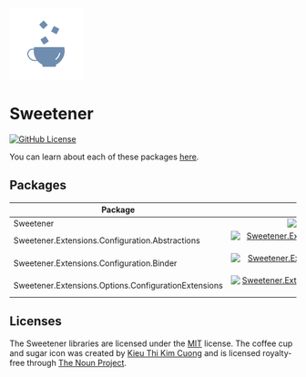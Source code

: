 [![Sweetener Alt Icon](src/Resources/Sweetener-Alt.png)](https://thenounproject.com/kieukimcuong/)

# Sweetener
[![GitHub License](https://img.shields.io/github/license/wsugarman/Sweetener?label=License)](https://github.com/wsugarman/Sweetener/blob/main/LICENSE)

You can learn about each of these packages [here](https://wsugarman.github.io/Sweetener).

## Packages
| Package | Build | Coverage | NuGet |
| ------- |:-----:|:--------:|:-----:|
| Sweetener | [![Sweetener Build Status](https://dev.azure.com/wsugarman/Sweetener/_apis/build/status/CI/Sweetener%20-%20CI?branchName=main)](https://dev.azure.com/wsugarman/Sweetener/_build/latest?definitionId=8&branchName=main) | [![Sweetener Coverage](https://img.shields.io/azure-devops/coverage/wsugarman/Sweetener/8?label=Coverage&logo=Azure-DevOps)](https://dev.azure.com/wsugarman/Sweetener/_build/latest?definitionId=8&branchName=main) | [![Sweetener NuGet Package](https://img.shields.io/nuget/vpre/Sweetener?label=NuGet&logo=NuGet)](https://www.nuget.org/packages/Sweetener/) |
| Sweetener.Extensions.Configuration.Abstractions | [![Sweetener.Extensions.Configuration.Abstractions Build Status](https://dev.azure.com/wsugarman/Sweetener/_apis/build/status/CI/Sweetener.Extensions.Configuration.Abstractions%20-%20CI?branchName=main)](https://dev.azure.com/wsugarman/Sweetener/_build/latest?definitionId=13&branchName=main) | [![Sweetener.Extensions.Configuration.Abstractions Coverage](https://img.shields.io/azure-devops/coverage/wsugarman/Sweetener/13?label=Coverage&logo=Azure-DevOps)](https://dev.azure.com/wsugarman/Sweetener/_build/latest?definitionId=13&branchName=main) | [![Sweetener.Extensions.Configuration.Abstractions NuGet Package](https://img.shields.io/nuget/vpre/Sweetener.Extensions.Configuration.Abstractions?label=NuGet&logo=NuGet)](https://www.nuget.org/packages/Sweetener.Extensions.Configuration.Abstractions/) |
| Sweetener.Extensions.Configuration.Binder | [![Sweetener.Extensions.Configuration.Binder Build Status](https://dev.azure.com/wsugarman/Sweetener/_apis/build/status/CI/Sweetener.Extensions.Configuration.Binder%20-%20CI?branchName=main)](https://dev.azure.com/wsugarman/Sweetener/_build/latest?definitionId=14&branchName=main) | [![Sweetener.Extensions.Configuration.Binder Coverage](https://img.shields.io/azure-devops/coverage/wsugarman/Sweetener/14?label=Coverage&logo=Azure-DevOps)](https://dev.azure.com/wsugarman/Sweetener/_build/latest?definitionId=14&branchName=main) | TBD |
| Sweetener.Extensions.Options.ConfigurationExtensions | [![Sweetener.Extensions.Options.ConfigurationExtensions Build Status](https://dev.azure.com/wsugarman/Sweetener/_apis/build/status/CI/Sweetener.Extensions.Options.ConfigurationExtensions%20-%20CI?branchName=main)](https://dev.azure.com/wsugarman/Sweetener/_build/latest?definitionId=15&branchName=main) | [![Sweetener.Extensions.Options.ConfigurationExtensions Coverage](https://img.shields.io/azure-devops/coverage/wsugarman/Sweetener/15?label=Coverage&logo=Azure-DevOps)](https://dev.azure.com/wsugarman/Sweetener/_build/latest?definitionId=15&branchName=main) | TBD |

## Licenses
The Sweetener libraries are licensed under the [MIT](https://github.com/wsugarman/Sweetener/blob/main/LICENSE)
license. The coffee cup and sugar icon was created by [Kieu Thi Kim Cuong](https://thenounproject.com/kieukimcuong/)
and is licensed royalty-free through [The Noun Project](https://thenounproject.com/).
